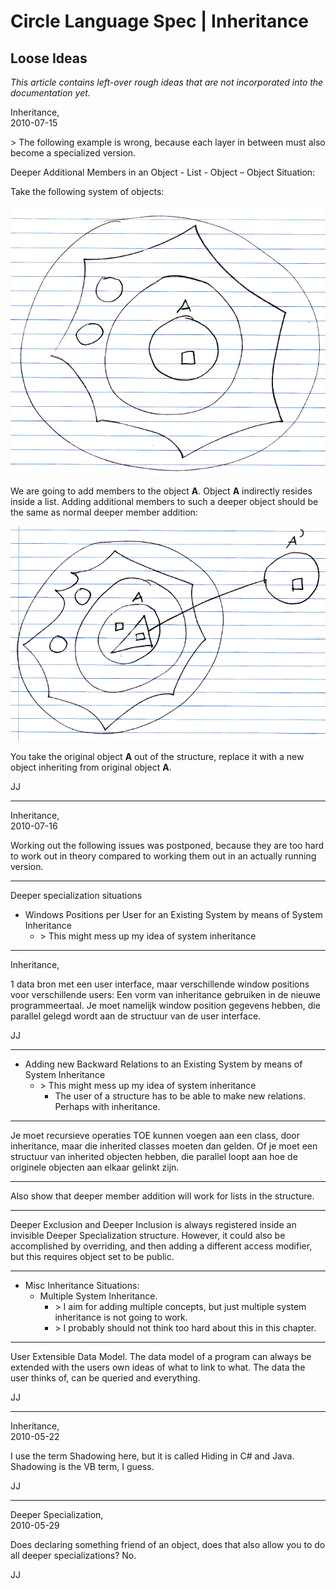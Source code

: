 ﻿Circle Language Spec | Inheritance
==================================

Loose Ideas
-----------

*This article contains left-over rough ideas that are not incorporated into the documentation yet.*

Inheritance,  
2010-07-15

\> The following example is wrong, because each layer in between must also become a specialized version.

Deeper Additional Members in an Object - List - Object – Object Situation:

Take the following system of objects:

![](images/6.%20Inheritance%20Ideas.001.png)

We are going to add members to the object __A__. Object __A__ indirectly resides inside a list. Adding additional members to such a deeper object should be the same as normal deeper member addition:

![](images/6.%20Inheritance%20Ideas.002.png)

You take the original object __A__ out of the structure, replace it with a new object inheriting from original object __A__.

JJ

-----

Inheritance,  
2010-07-16

Working out the following issues was postponed, because they are too hard to work out in theory compared to working them out in an actually running version.

-----

Deeper specialization situations

- Windows Positions per User for an Existing System by means of System Inheritance
    - \> This might mess up my idea of system inheritance

-----

Inheritance,

1 data bron met een user interface,
maar verschillende window positions voor
verschillende users:
Een vorm van inheritance gebruiken
in de nieuwe programmeertaal.
Je moet namelijk window position
gegevens hebben, die parallel
gelegd wordt aan de structuur van de user interface.

JJ

-----

- Adding new Backward Relations to an Existing System by means of System Inheritance
    - \> This might mess up my idea of system inheritance
        - The user of a structure has to be able to make new relations.
          Perhaps with inheritance.

-----

Je moet recursieve operaties TOE kunnen voegen aan een class, door inheritance, maar die inherited classes moeten dan gelden. Of je moet een structuur van inherited objecten hebben, die parallel loopt aan hoe de originele objecten aan elkaar gelinkt zijn.

-----

Also show that deeper member addition will work for lists in the structure.

-----

Deeper Exclusion and Deeper Inclusion is always registered inside an invisible Deeper Specialization structure. However, it could also be accomplished by overriding, and then adding a different access modifier, but this requires object set to be public.

-----

- Misc Inheritance Situations:
    - Multiple System Inheritance.
        - \> I aim for adding multiple concepts, but just multiple system inheritance is not going to work.
        - \> I probably should not think too hard about this in this chapter.

-----

User Extensible Data Model. The data model of a program can always be extended with the users own ideas of what to link to what. The data the user thinks of, can be queried and everything.

JJ

-----

Inheritance,  
2010-05-22

I use the term Shadowing here, but it is called Hiding in C# and Java. Shadowing is the VB term, I guess.

JJ

-----

Deeper Specialization,  
2010-05-29

Does declaring something friend of an object, does that also allow you to do all deeper specializations? No.

JJ